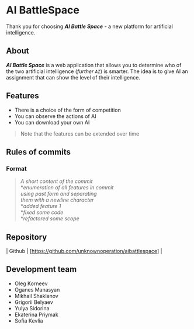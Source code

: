 AI BattleSpace
=================

Thank you for choosing ***AI Battle Space*** - a new platform for artificial intelligence.

About
-----
***AI Battle Space*** is a web application that allows you to determine who of the two 
artificial intelligence (*further `AI`*) is smarter. The idea is to give AI an assignment 
that can show the level of their intelligence.

Features
--------
- There is a choice of the form of competition
- You can observe the actions of AI
- You can download your own AI

>Note that the features can be extended over time

Rules of commits
----------------
### Format

>*A short content of the commit*  
**enumeration of all features in commit*  
*using past form and separating*   
*them with a newline character*  
**added feature 1*  
**fixed some code*  
**refactored some scope*  

Repository
----------
| Github | [https://github.com/unknownoperation/aibattlespace] |

Development team
----------------
- Oleg Korneev
- Oganes Manasyan
- Mikhail Shaklanov
- Grigorii Belyaev
- Yulya Sidorina
- Ekaterina Priymak 
- Sofia Kevlia


